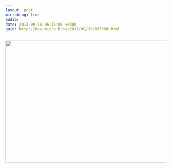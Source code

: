 ```yaml
---
layout: post
microblog: true
audio: 
date: 2013-09-30 06:35:00 +0300
guid: http://kaa.micro.blog/2013/09/30/033500.html
---
```

<img src="http://www.kaa.bz/uploads/2018/45004b2102.jpg" alt="" width="840" height="382" class="alignnone size-full wp-image-1007" />
